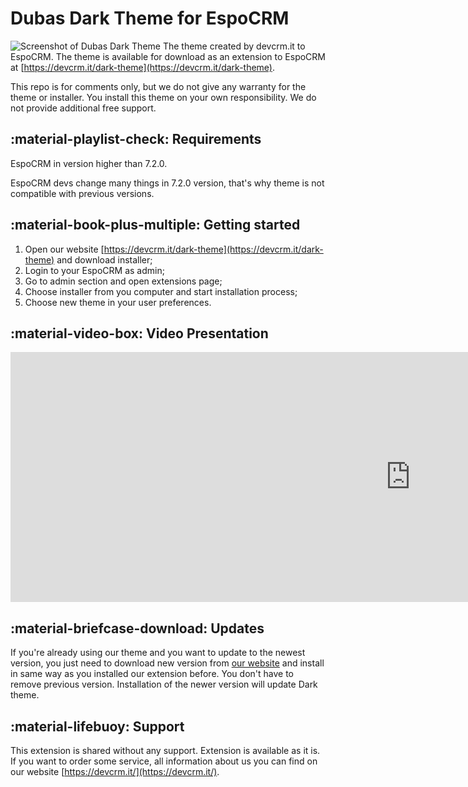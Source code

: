 # Dubas Dark Theme for EspoCRM
![Screenshot of Dubas Dark Theme](https://devcrm.it/files/2020-10-07_16-23-22_b0e116-ql-835330_f2303fa6518063.png)
The theme created by devcrm.it to EspoCRM. The theme is available for download as an extension to EspoCRM at [https://devcrm.it/dark-theme](https://devcrm.it/dark-theme).

This repo is for comments only, but we do not give any warranty for the theme or installer. You install this theme on your own responsibility. We do not provide additional free support.

## :material-playlist-check:  Requirements
EspoCRM in version higher than 7.2.0.

EspoCRM devs change many things in 7.2.0 version, that's why theme is not compatible with previous versions. 

## :material-book-plus-multiple: Getting started
1. Open our website [https://devcrm.it/dark-theme](https://devcrm.it/dark-theme) and download installer;
2. Login to your EspoCRM as admin;
3. Go to admin section and open extensions page;
4. Choose installer from you computer and start installation process;
5. Choose new theme in your user preferences.

## :material-video-box: Video Presentation
<div class="video-wrapper">
  <iframe width="1280" height="400" src="https://www.youtube.com/embed/PxD4HpB3GO8" frameborder="0" allowfullscreen></iframe>
</div>

## :material-briefcase-download: Updates
If you're already using our theme and you want to update to the newest version, you just need to download new version from [our website](https://devcrm.it/dark-theme) and install in same way as you installed our extension before. You don't have to remove previous version. Installation of the newer version will update Dark theme.

## :material-lifebuoy: Support
This extension is shared without any support. Extension is available as it is.
If you want to order some service, all information about us you can find on our website [https://devcrm.it/](https://devcrm.it/).